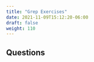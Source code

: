```yaml
---
title: "Grep Exercises"
date: 2021-11-09T15:12:20-06:00
draft: false
weight: 110
---
```


## Questions